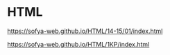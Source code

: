 # HTML

https://sofya-web.github.io/HTML/14-15/01/index.html

https://sofya-web.github.io/HTML/1КР/index.html
